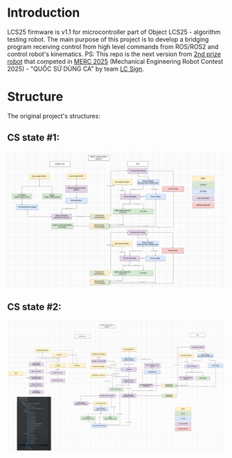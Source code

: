 # Introduction
LCS25 firmware is v1.1 for microcontroller part of Object LCS25 - algorithm testing robot. 
The main purpose of this project is to develop a bridging program receiving control from high level commands from ROS/ROS2 and control robot's kinematics.
PS: This repo is the next version from [2nd prize robot](https://www.facebook.com/share/p/1Evmse11Xx/) that competed in [MERC 2025](https://fme.hcmut.edu.vn/phat-dong-cuoc-thi-robot-toan-nang-merc-2025-quoc-su-hung-ca.html) (Mechanical Engineering Robot Contest 2025) - "QUỐC SỬ DÙNG CA" by team [LC Sign](https://www.facebook.com/share/p/1Evmse11Xx/).

# Structure
The original project's structures:
## CS state #1:
![CS state #1](res/CSstate1.png)
## CS state #2:
![CS state #2](res/CSstate2.png)

